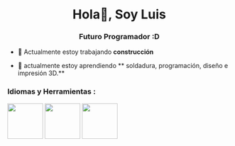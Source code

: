 <h1 align="center">Hola👋, Soy Luis</h1>
<h3 align="center">Futuro Programador :D</h3>

- 🔭 Actualmente estoy trabajando **construcción**

- 🌱 actualmente estoy aprendiendo ** soldadura, programación, diseño e impresión 3D.**


<h3 align="left">Idiomas y Herramientas :</h3>
<img src="https://cdn.icon-icons.com/icons2/2415/PNG/512/mysql_original_wordmark_logo_icon_146417.png" width="80">

<img src="https://cdn.icon-icons.com/icons2/1243/PNG/512/adobephotoshopicon_84144.png" width="80">

<img src="https://cdn.icon-icons.com/icons2/2248/PNG/512/unity_icon_136074.png" width="80">
